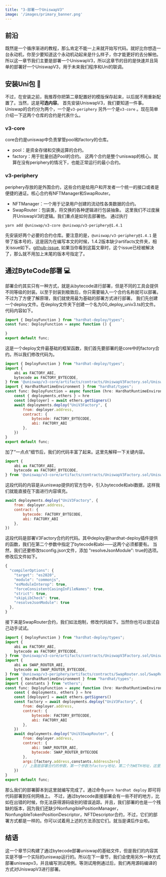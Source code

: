 ```yaml
---
title: "3-部署一个UniswapV3"
image: '/images/primary_banner.png'
---
```

## 前沿
既然是一个循序渐进的教程，那么肯定不能一上来就开始写代码。就好比你想造一台永动机，你至少要知道这个永动机动起来是什么样子，你才能更好的去分解他。
所以这一章节我们主要是部署一个UniswapV3，所以这章节的目的是快速并且简单的部署好一个UniswapV3，用于未来我们程序和Uni的联调。
## 安装Uni包 🦄️
不过，在安装之前，我推荐你把第二章配置好的模版保存起来，以后就不用重新配置了。当然，这是**可选内容**。
首先安装UniswapV3，我们要知道一件事。Uniswap的合约分为两个，一个是`v3-periphery` 另外一个是`v3-core` 。现在简单介绍一下这两个仓库的合约是代表什么。
### v3-core
core合约是uniswap中负责掌管pool和factory的仓库。
- pool：是资金存储和交换运算的合约。
- factory：用于批量创造Pool的合约。
这两个合约是整个uniswap的核心。就算在没有periphery的情况下，也能正常运行的最小合约。
### v3-periphery
periphery存放的是外围合约，这些合约是给用户和开发者一个统一的接口或者是便捷的通证。核心合约有NFTManager和SwapRouter。
- NFTManager：一个用于记录用户创建的流动性各类数据的合约。
- SwapRouter：包装类，将交换的各种逻辑进行包装抽象。
这里我们不过度展开UniswapV3的逻辑。我们重点是如何去部署他。
通过执行
```shell
yarn add @uniswap/v3-core @uniswap/v3-periphery@1.4.1
```
先安装好两个必要的合约仓库。要注意的是，`@uniswap/v3-periphery@1.4.1` 是带了版本号的，这是因为在编写本文的时候，1.4.2版本缺少artifacts文件夹，相关issue如下。[github-issue](https://github.com/Uniswap/v3-periphery/issues/313), 如果当你看到这篇文章时，这个issue已经被解决了，那么就不用加上末尾的版本号指定了。
## 通过ByteCode部署 💻
部署合约其实只有一种方式，就是从bytecode进行部署，但是不同的工具会提供不同等级的封装。以至于封装到极致后，你只需要输入一个合约名称就可以部署。不过为了方便了解原理，我们就使用最为基础的部署方式进行部署。
我们先创建一个deploy文件。在deploy文件夹下创建一个名为00_deploy_univ3.ts的文件。
代码内容如下。
```js
import { DeployFunction } from "hardhat-deploy/types";
const func: DeployFunction = async function () {
    
}
export default func;
```
这是一个deploy文件最基础的框架函数，我们首先要部署的是core中的factory合约。所以我们修改代码为。
```js
import { DeployFunction } from "hardhat-deploy/types";
import {
    abi as FACTORY_ABI,
    bytecode as FACTORY_BYTECODE,
} from '@uniswap/v3-core/artifacts/contracts/UniswapV3Factory.sol/UniswapV3Factory.json'
import { HardhatRuntimeEnvironment } from "hardhat/types";
const func: DeployFunction = async function (hre: HardhatRuntimeEnvironment) {
    const { deployments,ethers } = hre
    const [deployer] = await ethers.getSigners()
    await deployments.deploy("UniV3Factory", {
        from: deployer.address,
        contract: {
            bytecode: FACTORY_BYTECODE,
            abi: FACTORY_ABI
        },
    })
}
export default func;
```
加了”一点点”细节后，我们的代码丰富了起来。这里先解释一下关键内容。
```js
import {
    abi as FACTORY_ABI,
    bytecode as FACTORY_BYTECODE,
} from '@uniswap/v3-core/artifacts/contracts/UniswapV3Factory.sol/UniswapV3Factory.json'
```
这段代码的内容是从uniswap提供的官方包中，引入bytecode和abi数据，这样我们就能直接在下面进行内容填充。
```js
await deployments.deploy("UniV3Factory", {
    from: deployer.address,
    contract: {
        bytecode: FACTORY_BYTECODE,
        abi: FACTORY_ABI
    },
})
```
这段代码是部署V3Factory合约的代码。其中deploy是hardhat-deploy插件提供的函数，我们在第二个参数中指定了bytecode和abi——这两个必须都要有。
当然，我们还要修改tsconfig.json文件，添加 "resolveJsonModule": true的选项。修改后文件如下。
```js
{
  "compilerOptions": {
    "target": "es2020",
    "module": "commonjs",
    "esModuleInterop": true,
    "forceConsistentCasingInFileNames": true,
    "strict": true,
    "skipLibCheck": true,
    "resolveJsonModule": true
  },
}
```
接下来是SwapRouter合约，我们如法炮制，修改代码如下。当然你也可以尝试自己动手试试。
```js
import { DeployFunction } from "hardhat-deploy/types";
import {
    abi as FACTORY_ABI,
    bytecode as FACTORY_BYTECODE,
} from '@uniswap/v3-core/artifacts/contracts/UniswapV3Factory.sol/UniswapV3Factory.json'
import {
    abi as SWAP_ROUTER_ABI,
    bytecode as SWAP_ROUTER_BYTECODE,
} from '@uniswap/v3-periphery/artifacts/contracts/SwapRouter.sol/SwapRouter.json'
import { HardhatRuntimeEnvironment } from "hardhat/types";
import { constants } from "ethers";
const func: DeployFunction = async function (hre: HardhatRuntimeEnvironment) {
    const { deployments, ethers } = hre
    const [deployer] = await ethers.getSigners()
    const factory = await deployments.deploy("UniV3Factory", {
        from: deployer.address,
        contract: {
            bytecode: FACTORY_BYTECODE,
            abi: FACTORY_ABI
        },
    })
    await deployments.deploy("UniV3SwapRouter", {
        from: deployer.address,
        contract: {
            abi: SWAP_ROUTER_ABI,
            bytecode: SWAP_ROUTER_BYTECODE
        },
        args:[factory.address,constants.AddressZero]
        // 上面是部署合约的参数，第一个参数为factory地址，第二个为WETH地址，这里为了图方便就直接用0地址啦😁
    })
}
export default func;
```
那么我们的部署脚本到这里就编写完成了。通过命令`yarn hardhat deploy` 即可将代码部署到任何网络上。
不过，通过bytecode直接部署会有一些不好的地方，比如在出错的时候，你无法获得源码级别的错误追踪。并且，我们部署的也是一个残缺的版本，因为我们还缺少NonfungiblePositionManager，NonfungibleTokenPositionDescriptor，NFTDescriptor合约，不过，它们的部署方式都是一样的。你可以试着用上述的方法添加它们。就当是课后作业啦。
## 结语
这一个章节只构建了通过bytecode部署uniswap的基础文件，但是我们的内容其实是不够一个实际的uniswap运行的。所以在下一章节，我们会使用另外一种方式部署uniswapv3，并且编写测试用例。等测试用例通过后，我们再用源码编译的方式对UniswapV3进行部署。